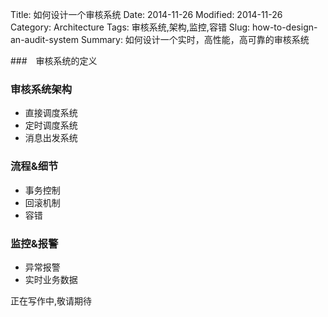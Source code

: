 Title: 如何设计一个审核系统
Date: 2014-11-26
Modified: 2014-11-26
Category: Architecture
Tags: 审核系统,架构,监控,容错
Slug: how-to-design-an-audit-system
Summary: 如何设计一个实时，高性能，高可靠的审核系统


###　审核系统的定义

### 审核系统架构
- 直接调度系统
- 定时调度系统
- 消息出发系统
### 流程&细节
- 事务控制
- 回滚机制
- 容错
### 监控&报警
- 异常报警
- 实时业务数据

正在写作中,敬请期待
